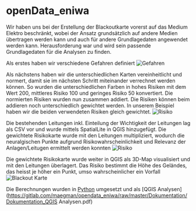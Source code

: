 # openData_eniwa

Wir haben uns bei der Erstellung der Blackoutkarte vorerst auf das Medium Elektro beschränkt, wobei der Ansatz grundsätzlich auf andere Medien übertragen werden kann und auch für andere Grundlagedaten angewendet werden kann. Herausforderung war und wird sein passende Grundlagedaten für die Analysen zu finden.

Als erstes haben wir verschiedene Gefahren definiert
![Gefahren](https://gitlab.com/maegman/opendata_eniwa/raw/master/Dokumentation/1_Blackout%20Map.png)


Als nächstens haben wir die unterschiedlichen Karten vereinheitlicht und normert, damit sie im nächsten Schritt miteinander verrechnet werden können. So wurden die unterschiedlichen Farben in hohes Risiken mit dem Wert 200, mittleres Risiko 100 und geringes Risiko 50 konvertiert. Die normierten Risiken wurden nun zusammen addiert. Die Risiken können beim addieren noch unterschiedlich gewichtet werden. In unserem Beispiel haben wir die beiden verwendeten Risiken gleich gewichtet.
![Risiko](https://gitlab.com/maegman/opendata_eniwa/raw/master/Dokumentation/2_Blackout%20Map.png)


Die bestehenden Leitungen inkl. Einteilung der Wichtigkeit der Leitungen lag als CSV vor und wurde mittels SpatialLite in QGIS hinzugefügt. Die gewichtete Risikokarte wurde mit den Leitungen multipliziert, wodurch die neuralgischen Punkte aufgrund Risikowahrscheinlichkeit und Relevanz der Anlagen/Leitugen ermittelt werden konnten
![Risiko](https://gitlab.com/maegman/opendata_eniwa/raw/master/Dokumentation/3_Blackout%20Map.png)


Die gewichtete Risikokarte wurde weiter in QGIS als 3D-Map visualisiert und mit den Leitungen überlagert. Das Risiko bestimmt die Höhe des Geländes, das heisst je höher ein Punkt, umso wahrscheinlicher ein Vorfall
![Blackout Karte](https://gitlab.com/maegman/opendata_eniwa/raw/master/Dokumentation/4_Blackout%20Map.png)

Die Berechnungen wurden in [Python](https://gitlab.com/maegman/opendata_eniwa/raw/master/Python/ColorUnify.py) umgesetzt und als [QGIS Analysen](https://gitlab.com/maegman/opendata_eniwa/raw/master/Dokumentation/Dokumentation_QGIS Analysen.pdf)
